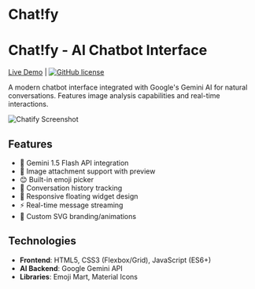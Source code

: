 # Chat!fy

# Chat!fy - AI Chatbot Interface

[Live Demo](#) | [![GitHub license](https://img.shields.io/badge/license-MIT-blue.svg)](LICENSE)

A modern chatbot interface integrated with Google's Gemini AI for natural conversations. Features image analysis capabilities and real-time interactions.

![Chatify Screenshot](./screenshot.png)

## Features

- 🧠 Gemini 1.5 Flash API integration
- 📁 Image attachment support with preview
- 😊 Built-in emoji picker
- 💬 Conversation history tracking
- 📱 Responsive floating widget design
- ⚡ Real-time message streaming
- 🎨 Custom SVG branding/animations

## Technologies

- **Frontend**: HTML5, CSS3 (Flexbox/Grid), JavaScript (ES6+)
- **AI Backend**: Google Gemini API
- **Libraries**: Emoji Mart, Material Icons

